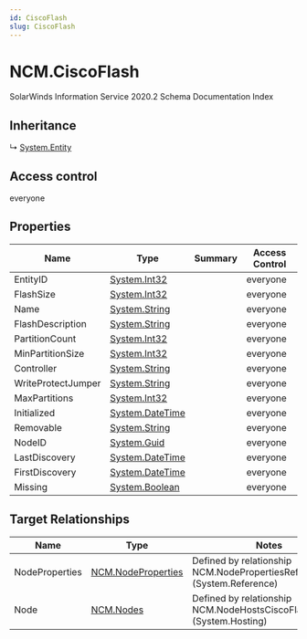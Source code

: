 ```yaml
---
id: CiscoFlash
slug: CiscoFlash
---
```


# NCM.CiscoFlash

SolarWinds Information Service 2020.2 Schema Documentation Index

## Inheritance

↳ [System.Entity](./../System/Entity)

## Access control

everyone

## Properties

| Name | Type | Summary | Access Control |
| ------ | ------ | ------ | ------ |
| EntityID | [System.Int32](https://docs.microsoft.com/en-us/dotnet/api/system.int32) |  | everyone |
| FlashSize | [System.Int32](https://docs.microsoft.com/en-us/dotnet/api/system.int32) |  | everyone |
| Name | [System.String](https://docs.microsoft.com/en-us/dotnet/api/system.string) |  | everyone |
| FlashDescription | [System.String](https://docs.microsoft.com/en-us/dotnet/api/system.string) |  | everyone |
| PartitionCount | [System.Int32](https://docs.microsoft.com/en-us/dotnet/api/system.int32) |  | everyone |
| MinPartitionSize | [System.Int32](https://docs.microsoft.com/en-us/dotnet/api/system.int32) |  | everyone |
| Controller | [System.String](https://docs.microsoft.com/en-us/dotnet/api/system.string) |  | everyone |
| WriteProtectJumper | [System.String](https://docs.microsoft.com/en-us/dotnet/api/system.string) |  | everyone |
| MaxPartitions | [System.Int32](https://docs.microsoft.com/en-us/dotnet/api/system.int32) |  | everyone |
| Initialized | [System.DateTime](https://docs.microsoft.com/en-us/dotnet/api/system.datetime) |  | everyone |
| Removable | [System.String](https://docs.microsoft.com/en-us/dotnet/api/system.string) |  | everyone |
| NodeID | [System.Guid](https://docs.microsoft.com/en-us/dotnet/api/system.guid) |  | everyone |
| LastDiscovery | [System.DateTime](https://docs.microsoft.com/en-us/dotnet/api/system.datetime) |  | everyone |
| FirstDiscovery | [System.DateTime](https://docs.microsoft.com/en-us/dotnet/api/system.datetime) |  | everyone |
| Missing | [System.Boolean](https://docs.microsoft.com/en-us/dotnet/api/system.boolean) |  | everyone |

## Target Relationships

| Name | Type | Notes |
| ------ | ------ | ------ |
| NodeProperties | [NCM.NodeProperties](./../NCM/NodeProperties) | Defined by relationship NCM.NodePropertiesRefCiscoFlash (System.Reference) |
| Node | [NCM.Nodes](./../NCM/Nodes) | Defined by relationship NCM.NodeHostsCiscoFlash (System.Hosting) |

